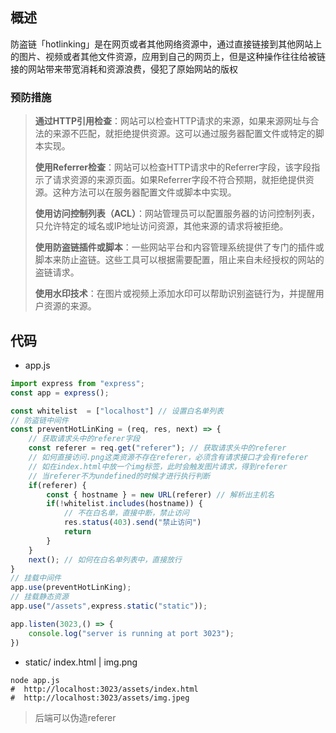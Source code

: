 
## 概述
防盗链「hotlinking」是在网页或者其他网络资源中，通过直接链接到其他网站上的图片、视频或者其他文件资源，应用到自己的网页上，但是这种操作往往给被链接的网站带来带宽消耗和资源浪费，侵犯了原始网站的版权

### 预防措施
> **通过HTTP引用检查**：网站可以检查HTTP请求的来源，如果来源网址与合法的来源不匹配，就拒绝提供资源。这可以通过服务器配置文件或特定的脚本实现。
> 
> **使用Referrer检查**：网站可以检查HTTP请求中的Referrer字段，该字段指示了请求资源的来源页面。如果Referrer字段不符合预期，就拒绝提供资源。这种方法可以在服务器配置文件或脚本中实现。
>
> **使用访问控制列表（ACL）**：网站管理员可以配置服务器的访问控制列表，只允许特定的域名或IP地址访问资源，其他来源的请求将被拒绝。
>
> **使用防盗链插件或脚本**：一些网站平台和内容管理系统提供了专门的插件或脚本来防止盗链。这些工具可以根据需要配置，阻止来自未经授权的网站的盗链请求。
>
> **使用水印技术**：在图片或视频上添加水印可以帮助识别盗链行为，并提醒用户资源的来源。
## 代码
- app.js
```javascript
import express from "express";
const app = express();

const whitelist  = ["localhost"] // 设置白名单列表
// 防盗链中间件
const preventHotLinKing = (req, res, next) => {
    // 获取请求头中的referer字段
    const referer = req.get("referer"); // 获取请求头中的referer
    // 如何直接访问.png这类资源不存在referer，必须含有请求接口才会有referer
    // 如在index.html中放一个img标签，此时会触发图片请求，得到referer
    // 当referer不为undefined的时候才进行执行判断
    if(referer) {
        const { hostname } = new URL(referer) // 解析出主机名
        if(!whitelist.includes(hostname)) {
            // 不在白名单，直接中断，禁止访问  
            res.status(403).send("禁止访问")
            return
        }
    }
    next(); // 如何在白名单列表中，直接放行
}
// 挂载中间件
app.use(preventHotLinKing);
// 挂载静态资源
app.use("/assets",express.static("static"));

app.listen(3023,() => {
    console.log("server is running at port 3023");
})
```
- static/ index.html | img.png
```shell
node app.js 
#  http://localhost:3023/assets/index.html
#  http://localhost:3023/assets/img.jpeg
```
> 后端可以伪造referer

